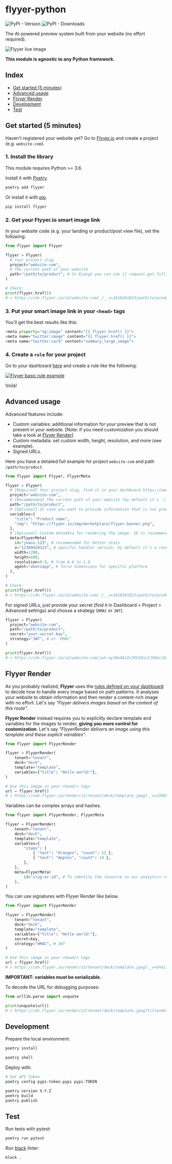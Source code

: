 # flyyer-python

![PyPI - Version](https://img.shields.io/pypi/v/flyyer) ![PyPI - Downloads](https://img.shields.io/pypi/dm/flyyer)

The AI-powered preview system built from your website (no effort required).

![Flyyer live image](https://github.com/useflyyer/create-flyyer-app/blob/master/.github/assets/website-to-preview.png?raw=true&v=1)

**This module is agnostic to any Python framework.**

## Index

- [Get started (5 minutes)](#get-started-5-minutes)
- [Advanced usage](#advanced-usage)
- [Flyyer Render](#flyyer-render)
- [Development](#development)
- [Test](#test)

## Get started (5 minutes)

Haven't registered your website yet? Go to [Flyyer.io](https://flyyer.io?ref=flyyer-python) and create a project (e.g. `website-com`).

### 1. Install the library

This module requires Python >= 3.6.

Install it with [Poetry](https://python-poetry.org/).

```sh
poetry add flyyer
```

Or install it with [pip](https://pip.pypa.io/en/stable/).

```sh
pip install flyyer
```

### 2. Get your Flyyer.io smart image link

In your website code (e.g. your landing or product/post view file), set the following:

```python
from flyyer import Flyyer

flyyer = Flyyer(
  # Your project slug
  project="website-com",
  # The current path of your website
  path="/path/to/product", # In Django you can use {{ request.get_full_path }}
)

# Check:
print(flyyer.href())
# > https://cdn.flyyer.io/v2/website-com/_/__v=1618281823/path/to/product
```

### 3. Put your smart image link in your `<head>` tags

You'll get the best results like this:

```python
<meta property="og:image" content="{{ flyyer.href() }}">
<meta name="twitter:image" content="{{ flyyer.href() }}">
<meta name="twitter:card" content="summary_large_image">
```

### 4. Create a `rule` for your project

Go to your dashboard [here](https://flyyer.io/dashboard/_/projects/_/manage) and create a rule like the following:

[![Flyyer basic rule example](https://github.com/useflyyer/create-flyyer-app/blob/master/.github/assets/rule-example.png?raw=true&v=1)](https://flyyer.io/dashboard)

Voilà!

## Advanced usage

Advanced features include:

- Custom variables: additional information for your preview that is not present in your website. [Note: if you need customization you should take a look at [Flyyer Render](#flyyer-render)]
- Custom metadata: set custom width, height, resolution, and more (see example).
- Signed URLs.

Here you have a detailed full example for project `website-com` and path `/path/to/product`.

```python
from flyyer import Flyyer, FlyyerMeta

flyyer = Flyyer(
  # [Required] Your project slug, find it in your dashboard https://www.flyyer.io/dashboard/_/projects/_/integrate.
  project="website-com",
  # [Recommended] The current path of your website (by default it's `/`).
  path="/path/to/product",
  # [Optional] In case you want to provide information that is not present in your page set it here.
  variables={
    "title": "Product name",
    "img": "https://flyyer.io/img/marketplace/flyyer-banner.png",
  },
  # [Optional] Custom metadata for rendering the image. ID is recommended so we provide you with better statistics.
  meta=FlyyerMeta(
    id="jeans-123", # recommended for better stats
    v="12369420123", # specific handler version, by default it's a random number to circumvent platforms' cache,
    width=1200,
    height=600,
    resolution=0.9, # from 0.0 to 1.0
    agent="whatsapp", # force dimensions for specific platform
  ),
)

# Check:
print(flyyer.href())
# > https://cdn.flyyer.io/v2/website-com/_/__v=1618281823/path/to/product
```

For signed URLs, just provide your secret (find it in Dashboard > Project > Advanced settings) and choose a strategy (`HMAC` or `JWT`).

```python
flyyer = Flyyer(
  project="website-com",
  path="/path/to/product",
  secret="your-secret-key",
  strategy="JWT", # or 'HMAC'
)

print(flyyer.href())
# > https://cdn.flyyer.io/v2/website-com/jwt-eyJ0eXAiOiJKV1QiLCJhbGciOiJIUzI1NiJ9.eyJwYXJhbXMiOnsiX19pZCI6ImplYW5zLTEyMyJ9LCJwYXRoIjoiXC9wYXRoXC90b1wvcHJvZHVjdCJ9.X8Vs5SGEA1-3M6bH-h24jhQnbwH95V_G0f-gPhTBTzE?__v=1618283086
```

## Flyyer Render

As you probably realized, **Flyyer** uses the [rules defined on your dashboard](https://flyyer.io/dashboard/_/projects) to decide how to handle every image based on path patterns. It analyses your website to obtain information and then render a content-rich image with no effort. Let's say _"Flyyer delivers images based on the content of this route"_.

**Flyyer Render** instead requires you to explicitly declare template and variables for the images to render, **giving you more control for customization**. Let's say _"FlyyerRender delivers an image using this template and these explicit variables"_.

```python
from flyyer import FlyyerRender

flyyer = FlyyerRender(
    tenant="tenant",
    deck="deck",
    template="template",
    variables={"title": "Hello world!"},
)

# Use this image in your <head/> tags
url = flyyer.href()
# > https://cdn.flyyer.io/render/v2/tenant/deck/template.jpeg?__v=1596906866&title=Hello+world%21
```

Variables can be complex arrays and hashes.

```python
from flyyer import FlyyerRender, FlyyerMeta

flyyer = FlyyerRender(
    tenant="tenant",
    deck="deck",
    template="template",
    variables={
        "items": [
            { "text": "Oranges", "count": 12 },
            { "text": "Apples", "count": 14 },
        ],
    },
    meta=FlyyerMeta(
        id="slug-or-id", # To identify the resource in our analytics report
    ),
)
```

You can use signatures with Flyyer Render like below.

```python
from flyyer import FlyyerRender

flyyer = FlyyerRender(
    tenant="tenant",
    deck="deck",
    template="template",
    variables={"title": "Hello world!"},
    secret=key,
    strategy="HMAC", # JWT
)

# Use this image in your <head/> tags
url = flyyer.href()
# > https://cdn.flyyer.io/render/v2/tenant/deck/template.jpeg?__v=d+&title=Hello+world%21&__hmac=1bea6d523496848c
```

**IMPORTANT: variables must be serializable.**

To decode the URL for debugging purposes:

```python
from urllib.parse import unquote

print(unquote(url))
# > https://cdn.flyyer.io/render/v2/tenant/deck/template.jpeg?title=Hello+world!&__v=123
```

## Development

Prepare the local environment:

```sh
poetry install
```

```sh
poetry shell
```

Deploy with:

```sh
# Set API Token
poetry config pypi-token.pypi pypi-TOKEN

poetry version X.Y.Z
poetry build
poetry publish
```

## Test

Run tests with pytest:

```sh
poetry run pytest
```

Run [black](https://github.com/psf/black) linter:

```sh
black .
```
